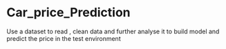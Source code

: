 # Car_price_Prediction
Use a dataset to read , clean data and further analyse it to build model and predict the price in the test environment
